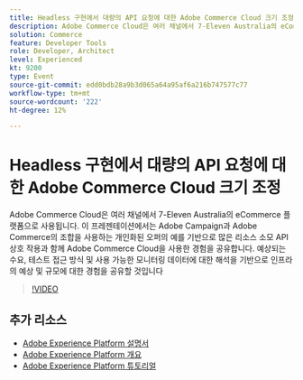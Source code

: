 ```yaml
---
title: Headless 구현에서 대량의 API 요청에 대한 Adobe Commerce Cloud 크기 조정
description: Adobe Commerce Cloud은 여러 채널에서 7-Eleven Australia의 eCommerce 플랫폼으로 사용됩니다. 이 프레젠테이션에서는 Adobe Campaign과 Adobe Commerce의 조합을 사용하는 개인화된 오퍼의 예를 기반으로 많은 리소스 소모 API 상호 작용과 함께 Adobe Commerce Cloud을 사용한 경험을 공유합니다. 예상되는 수요, 테스트 접근 방식 및 사용 가능한 모니터링 데이터에 대한 해석을 기반으로 인프라의 예상 및 규모에 대한 경험을 공유할 것입니다.
solution: Commerce
feature: Developer Tools
role: Developer, Architect
level: Experienced
kt: 9200
type: Event
source-git-commit: edd0bdb28a9b3d065a64a95af6a216b747577c77
workflow-type: tm+mt
source-wordcount: '222'
ht-degree: 12%

---
```


# Headless 구현에서 대량의 API 요청에 대한 Adobe Commerce Cloud 크기 조정

Adobe Commerce Cloud은 여러 채널에서 7-Eleven Australia의 eCommerce 플랫폼으로 사용됩니다. 이 프레젠테이션에서는 Adobe Campaign과 Adobe Commerce의 조합을 사용하는 개인화된 오퍼의 예를 기반으로 많은 리소스 소모 API 상호 작용과 함께 Adobe Commerce Cloud을 사용한 경험을 공유합니다. 예상되는 수요, 테스트 접근 방식 및 사용 가능한 모니터링 데이터에 대한 해석을 기반으로 인프라의 예상 및 규모에 대한 경험을 공유할 것입니다

>[!VIDEO](https://video.tv.adobe.com/v/337726/?quality=12&learn=on&hidetitle=true)

## 추가 리소스

- [Adobe Experience Platform 설명서](https://experienceleague.adobe.com/docs/experience-platform.html)
- [Adobe Experience Platform 개요](https://experienceleague.adobe.com/docs/experience-platform/landing/home.html?lang=ko)
- [Adobe Experience Platform 튜토리얼](https://experienceleague.adobe.com/docs/platform-learn/tutorials/overview.html?lang=en)
